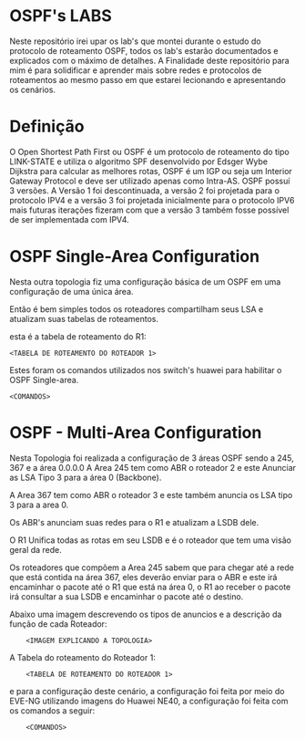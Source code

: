 # OSPF's LABS
Neste repositório irei upar os lab's que montei durante o estudo do protocolo de roteamento OSPF, todos os lab's estarão documentados e explicados com o máximo de detalhes.
A Finalidade deste repositório para mim é para solidificar e aprender mais sobre redes e protocolos de roteamentos ao mesmo passo em que estarei lecionando e apresentando os cenários.
# Definição

O Open Shortest Path First ou OSPF é um protocolo de roteamento do tipo LINK-STATE e utiliza o algoritmo SPF desenvolvido por Edsger Wybe Dijkstra para calcular as melhores rotas, OSPF é um IGP ou seja um Interior Gateway Protocol e deve ser utilizado apenas como Intra-AS.
OSPF possuí 3 versões.
A Versão 1 foi descontinuada, a versão 2 foi projetada para o protocolo IPV4 e a versão 3 foi projetada inicialmente para o protocolo IPV6 mais futuras iterações fizeram com que a versão 3 também fosse possível de ser implementada com IPV4.

# OSPF Single-Area Configuration

Nesta outra topologia fiz uma configuração básica de um OSPF em uma configuração de uma única área.

Então é bem simples todos os roteadores compartilham seus LSA e atualizam suas tabelas de roteamentos.

  <IMAGEM EXPLICANDO A TOPOLOGIA>

esta é a tabela de roteamento do R1:

    <TABELA DE ROTEAMENTO DO ROTEADOR 1>

Estes foram os comandos utilizados nos switch's huawei para habilitar o OSPF Single-area.
    
    <COMANDOS>

# OSPF - Multi-Area Configuration

Nesta Topologia foi realizada a configuração de 3 áreas OSPF sendo a 245, 367 e a área 0.0.0.0
A Area 245 tem como ABR o roteador 2 e este Anunciar as LSA Tipo 3 para a área 0 (Backbone).

A Area 367 tem como ABR o roteador 3 e este também anuncia os LSA tipo 3 para a area 0.

Os ABR's anunciam suas redes para o R1 e atualizam a LSDB dele.

O R1 Unifica todas as rotas em seu LSDB e é o roteador que tem uma visão geral da rede.

Os roteadores que compõem a Area 245 sabem que para chegar até a rede que está contida na área 367, eles deverão enviar para o ABR e este irá encaminhar o pacote até o R1 que está na área 0, o R1 ao receber o pacote irá consultar a sua LSDB e encaminhar o pacote até o destino.

Abaixo uma imagem descrevendo os tipos de anuncios e a descrição da função de cada Roteador:

        <IMAGEM EXPLICANDO A TOPOLOGIA>

A Tabela do roteamento do Roteador 1:

        <TABELA DE ROTEAMENTO DO ROTEADOR 1>

e para a configuração deste cenário, a configuração foi feita por meio do EVE-NG utilizando imagens do Huawei NE40, a configuração foi feita com os comandos a seguir:

        <COMANDOS>




